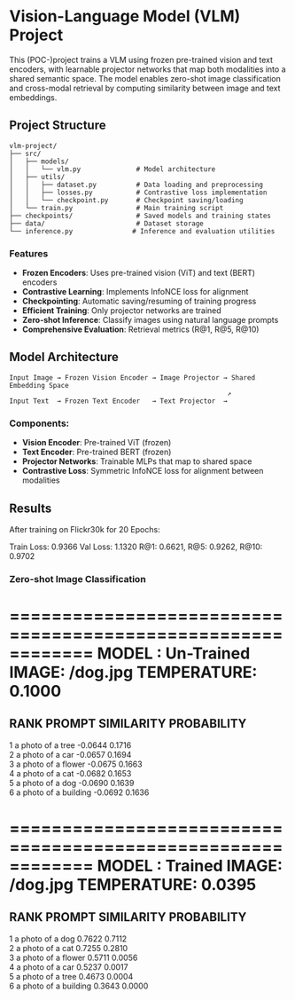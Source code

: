 # Vision-Language Model (VLM) Project

This (POC-)project trains a VLM using frozen pre-trained vision and text encoders, with learnable projector networks that map both modalities into a shared semantic space. 
The model enables zero-shot image classification and cross-modal retrieval by computing similarity between image and text embeddings.

## Project Structure
```
vlm-project/
├── src/
│   ├── models/
│   │   └── vlm.py              # Model architecture
│   ├── utils/
│   │   ├── dataset.py          # Data loading and preprocessing
│   │   ├── losses.py           # Contrastive loss implementation
│   │   └── checkpoint.py       # Checkpoint saving/loading
│   └── train.py                # Main training script
├── checkpoints/                # Saved models and training states
├── data/                       # Dataset storage
└── inference.py               # Inference and evaluation utilities
```



### Features
- **Frozen Encoders**: Uses pre-trained vision (ViT) and text (BERT) encoders
- **Contrastive Learning**: Implements InfoNCE loss for alignment
- **Checkpointing**: Automatic saving/resuming of training progress
- **Efficient Training**: Only projector networks are trained
- **Zero-shot Inference**: Classify images using natural language prompts
- **Comprehensive Evaluation**: Retrieval metrics (R@1, R@5, R@10)

## Model Architecture

```
Input Image → Frozen Vision Encoder → Image Projector → Shared Embedding Space
                                                       ↗
Input Text  → Frozen Text Encoder   → Text Projector  →
```

### Components:
- **Vision Encoder**: Pre-trained ViT (frozen)
- **Text Encoder**: Pre-trained BERT (frozen) 
- **Projector Networks**: Trainable MLPs that map to shared space
- **Contrastive Loss**: Symmetric InfoNCE loss for alignment between modalities


## Results

After training on Flickr30k for 20 Epochs:

  Train Loss: 0.9366
  Val Loss: 1.1320
  R@1: 0.6621, R@5: 0.9262, R@10: 0.9702

### Zero-shot Image Classification

============================================================
MODEL : Un-Trained
IMAGE: /dog.jpg
TEMPERATURE: 0.1000
============================================================
RANK PROMPT                                   SIMILARITY   PROBABILITY 
------------------------------------------------------------
1    a photo of a tree                        -0.0644      0.1716      
2    a photo of a car                         -0.0657      0.1694      
3    a photo of a flower                      -0.0675      0.1663      
4    a photo of a cat                         -0.0682      0.1653      
5    a photo of a dog                         -0.0690      0.1639      
6    a photo of a building                    -0.0692      0.1636      

============================================================
MODEL : Trained
IMAGE: /dog.jpg
TEMPERATURE: 0.0395
============================================================
RANK PROMPT                                   SIMILARITY   PROBABILITY 
------------------------------------------------------------
1    a photo of a dog                         0.7622       0.7112      
2    a photo of a cat                         0.7255       0.2810      
3    a photo of a flower                      0.5711       0.0056      
4    a photo of a car                         0.5237       0.0017      
5    a photo of a tree                        0.4673       0.0004      
6    a photo of a building                    0.3643       0.0000      


